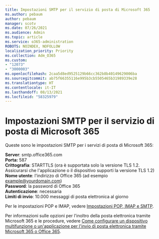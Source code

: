 ```yaml
---
title: Impostazioni SMTP per il servizio di posta di Microsoft 365
ms.author: pebaum
author: pebaum
manager: scotv
ms.date: 07/26/2021
ms.audience: Admin
ms.topic: article
ms.service: o365-administration
ROBOTS: NOINDEX, NOFOLLOW
localization_priority: Priority
ms.collection: Adm_O365
ms.custom:
- "12073"
- "3000003"
ms.openlocfilehash: 2caa5d8ed9525129b66cc362b8b40149629006ba
ms.sourcegitcommit: ab75f66355116e995b3cb5505465b31989339e28
ms.translationtype: HT
ms.contentlocale: it-IT
ms.lasthandoff: 08/13/2021
ms.locfileid: "58325979"
---
```

# <a name="smtp-settings-for-the-microsoft-365-mail-service"></a>Impostazioni SMTP per il servizio di posta di Microsoft 365

Queste sono le impostazioni SMTP per i servizi di posta di Microsoft 365:

**Server**: smtp.office365.com </br>
**Porta:** 587 </br>
**Crittografia**: STARTTLS (ora è supportata solo la versione TLS 1.2. Assicurarsi che l'applicazione o il dispositivo supporti la versione TLS 1.2) </br>
**Nome utente**: l'indirizzo di Office 365 (ad esempio example@yourdomain.com) </br>
**Password**: la password di Office 365 </br>
**Autenticazione**: necessaria </br>
**Limiti di invio**: 10.000 messaggi di posta elettronica al giorno </br>

Per le impostazioni POP e IMAP, vedere [Impostazioni POP, IMAP e SMTP](https://support.microsoft.com/office/pop-imap-and-smtp-settings-8361e398-8af4-4e97-b147-6c6c4ac95353).
 
Per informazioni sulle opzioni per l'inoltro della posta elettronica tramite Microsoft 365 e le procedure, vedere [Come configurare un dispositivo multifunzione o un'applicazione per l'invio di posta elettronica tramite Microsoft 365 o Office 365](https://docs.microsoft.com/exchange/mail-flow-best-practices/how-to-set-up-a-multifunction-device-or-application-to-send-email-using-microsoft-365-or-office-365).